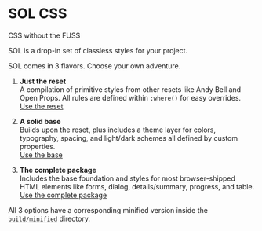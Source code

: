# SOL CSS

CSS without the FUSS

SOL is a drop-in set of classless styles for your project. 

SOL comes in 3 flavors. Choose your own adventure.

1. **Just the reset**  
A compilation of primitive styles from other resets like Andy Bell and Open Props. All rules are defined within `:where()` for easy overrides.  
[Use the reset](https://github.com/djmtype/sol-css/blob/main/build/sol.reset.css)

2. **A solid base**  
Builds upon the reset, plus includes a theme layer for colors, typography, spacing, and light/dark schemes all defined by custom properties.  
[Use the base](https://github.com/djmtype/sol-css/blob/main/build/sol.base.css)

3. **The complete package**    
Includes the base foundation and styles for most browser-shipped HTML elements like forms, dialog, details/summary, progress, and table.  
[Use the complete package](https://github.com/djmtype/sol-css/blob/main/build/sol.css)

All 3 options have a corresponding minified version inside the [`build/minified`](https://github.com/djmtype/sol-css/blob/main/build/minified/) directory.
